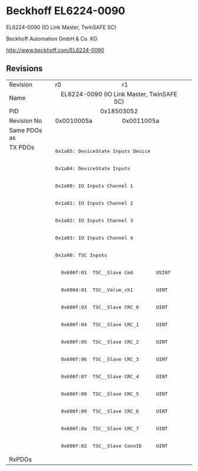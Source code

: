 # Beckhoff EL6224-0090

EL6224-0090 (IO Link Master, TwinSAFE SC)

Beckhoff Automation GmbH & Co. KG

http://www.beckhoff.com/EL6224-0090

## Revisions
<table>
<tr>
<td>Revision</td>
<td>r0</td>
<td>r1</td>
</tr>
<tr>
<td>Name</td>
<td colspan=2 align="center">EL6224-0090 (IO Link Master, TwinSAFE SC)</td>
</tr>
<tr>
<td>PID</td>
<td colspan=2 align="center">0x18503052</td>
</tr>
<tr>
<td>Revision No</td>
<td>0x0010005a</td>
<td>0x0011005a</td>
</tr>
<tr>
<td>Same PDOs as</td>
<td colspan=2 align="center"></td>
</tr>
<tr>
<td rowspan=18 valign=top>TX PDOs</td>
<td colspan=2 align="left"><pre>0x1a05: DeviceState Inputs Device</pre></td>
<td></td>
</tr>
<tr>
<td colspan=2 align="left"><pre>0x1a04: DeviceState Inputs</pre></td>
</tr>
<tr>
<td colspan=2 align="left"><pre>0x1a00: IO Inputs Channel 1</pre></td>
</tr>
<tr>
<td colspan=2 align="left"><pre>0x1a01: IO Inputs Channel 2</pre></td>
</tr>
<tr>
<td colspan=2 align="left"><pre>0x1a02: IO Inputs Channel 3</pre></td>
</tr>
<tr>
<td colspan=2 align="left"><pre>0x1a03: IO Inputs Channel 4</pre></td>
</tr>
<tr>
<td colspan=2 align="left"><pre>0x1a90: TSC Inputs</pre></td>
</tr>
<tr>
<td colspan=2 align="left"><pre>  0x600f:01  TSC__Slave Cmd        USINT</pre></td>
</tr>
<tr>
<td colspan=2 align="left"><pre>  0x6004:01  TSC__Value_ch1        UINT</pre></td>
</tr>
<tr>
<td colspan=2 align="left"><pre>  0x600f:03  TSC__Slave CRC_0      UINT</pre></td>
</tr>
<tr>
<td colspan=2 align="left"><pre>  0x600f:04  TSC__Slave CRC_1      UINT</pre></td>
</tr>
<tr>
<td colspan=2 align="left"><pre>  0x600f:05  TSC__Slave CRC_2      UINT</pre></td>
</tr>
<tr>
<td colspan=2 align="left"><pre>  0x600f:06  TSC__Slave CRC_3      UINT</pre></td>
</tr>
<tr>
<td colspan=2 align="left"><pre>  0x600f:07  TSC__Slave CRC_4      UINT</pre></td>
</tr>
<tr>
<td colspan=2 align="left"><pre>  0x600f:08  TSC__Slave CRC_5      UINT</pre></td>
</tr>
<tr>
<td colspan=2 align="left"><pre>  0x600f:09  TSC__Slave CRC_6      UINT</pre></td>
</tr>
<tr>
<td colspan=2 align="left"><pre>  0x600f:0a  TSC__Slave CRC_7      UINT</pre></td>
</tr>
<tr>
<td colspan=2 align="left"><pre>  0x600f:02  TSC__Slave ConnID     UINT</pre></td>
</tr>
<tr>
<td>RxPDOs</td>
<td colspan=2 align="left"></td>
</tr>
</table>

